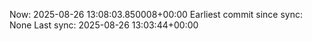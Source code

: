 Now: 2025-08-26 13:08:03.850008+00:00 Earliest commit since sync: None Last sync: 2025-08-26 13:03:44+00:00
